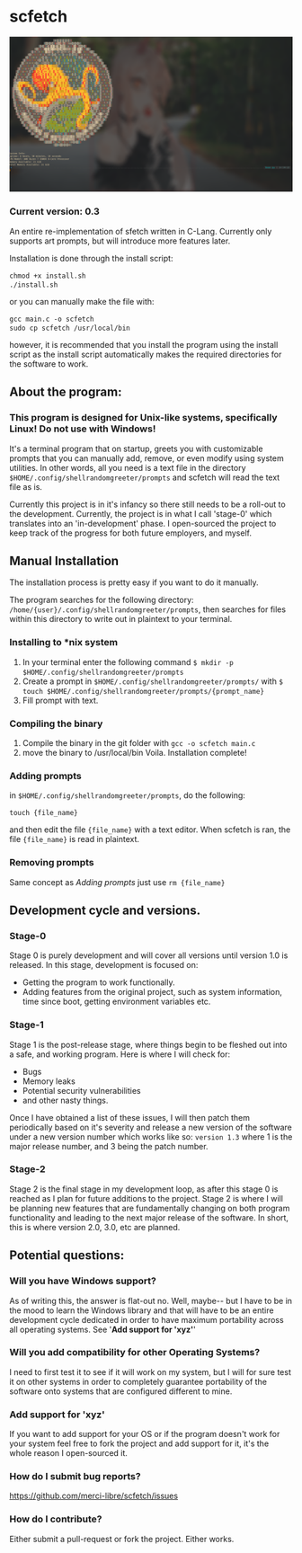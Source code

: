 # scfetch
![alt text](https://github.com/merci-libre/scfetch/blob/main/blobs/screenshot_077.png)
### Current version: 0.3
An entire re-implementation of sfetch written in C-Lang.
Currently only supports art prompts, but will introduce more features later.

Installation is done through the install script:
```
chmod +x install.sh
./install.sh
```
or you can manually make the file with:
```
gcc main.c -o scfetch
sudo cp scfetch /usr/local/bin
```
however, it is recommended that you install the program using the install script as 
the install script automatically makes the required directories for the software to work.

## About the program:

### This program is designed for Unix-like systems, specifically **Linux**! Do not use with Windows!
It's a terminal program that on startup, greets you with customizable prompts that you can manually add, remove, or even modify using system utilities.
In other words, all you need is a text file in the directory `$HOME/.config/shellrandomgreeter/prompts` and scfetch will read the text file as is.

Currently this project is in it's infancy so there still needs to be a roll-out to the development. Currently, the project is in what I call 'stage-0' which translates into an 'in-development' phase.
I open-sourced the project to keep track of the progress for both future employers, and myself.

## Manual Installation
The installation process is pretty easy if you want to do it manually.

The program searches for the following directory:
`/home/{user}/.config/shellrandomgreeter/prompts`, then searches for files within this directory to write out
in plaintext to your terminal. 
### Installing to *nix system
  1. In your terminal enter the following command `$ mkdir -p $HOME/.config/shellrandomgreeter/prompts`
  2. Create a prompt in `$HOME/.config/shellrandomgreeter/prompts/` with `$ touch $HOME/.config/shellrandomgreeter/prompts/{prompt_name}`
  3. Fill prompt with text.
### Compiling the binary
  1. Compile the binary in the git folder with `gcc -o scfetch main.c`
  2. move the binary to /usr/local/bin
Voila. Installation complete!

### Adding prompts

in `$HOME/.config/shellrandomgreeter/prompts`, do the following:
```
touch {file_name}
```
and then edit the file `{file_name}` with a text editor. When scfetch is ran, the file `{file_name}` is read in plaintext.

### Removing prompts
Same concept as *Adding prompts* just use `rm {file_name}`

## Development cycle and versions.
### Stage-0 
Stage 0 is purely development and will cover all versions until version 1.0 is released. In this stage, development is focused on:
- Getting the program to work functionally.
- Adding features from the original project, such as system information, time since boot, getting environment variables etc.

### Stage-1
Stage 1 is the post-release stage, where things begin to be fleshed out into a safe, and working program.
Here is where I will check for:
- Bugs
- Memory leaks
- Potential security vulnerabilities
- and other nasty things.

Once I have obtained a list of these issues, I will then patch them periodically based on it's severity and release a new version of the software under a new version number which works like so: ```version 1.3``` where 1 is the major release number, and 3 being the patch number. 

### Stage-2
Stage 2 is the final stage in my development loop, as after this stage 0 is reached as I plan for future additions to the project. Stage 2 is where I will be planning new features that are fundamentally changing on both program functionality and leading to the next major release of the software. In short, this is where version 2.0, 3.0, etc are planned. 

## Potential questions:
### Will you have Windows support?
As of writing this, the answer is flat-out no. Well, maybe-- but I have to be in the mood to learn the Windows library and that will have to be an entire development cycle dedicated in order to have maximum portability across all operating systems. See '**Add support for 'xyz'**'
### Will you add compatibility for other Operating Systems?
I need to first test it to see if it will work on my system, but I will for sure test it on other systems in order to completely guarantee portability of the software onto systems that are configured different to mine.
### Add support for 'xyz'
If you want to add support for your OS or if the program doesn't work for your system feel free to fork the project and add support for it, it's the whole reason I open-sourced it.
### How do I submit bug reports?
https://github.com/merci-libre/scfetch/issues
### How do I contribute?
Either submit a pull-request or fork the project. Either works.
